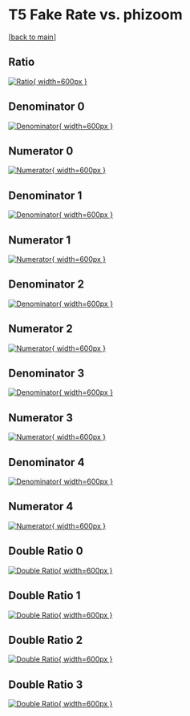 # T5 Fake Rate vs. phizoom

[[back to main](./)]



## Ratio

[![Ratio](../mtv/var/T5_fakerate_phizoom.png){ width=600px }](../mtv/var/T5_fakerate_phizoom.pdf)

## Denominator 0

[![Denominator](../mtv/den/T5_fakerate_phizoom_den0.png){ width=600px }](../mtv/den/T5_fakerate_phizoom_den0.pdf)

## Numerator 0

[![Numerator](../mtv/num/T5_fakerate_phizoom_num0.png){ width=600px }](../mtv/num/T5_fakerate_phizoom_num0.pdf)

## Denominator 1

[![Denominator](../mtv/den/T5_fakerate_phizoom_den1.png){ width=600px }](../mtv/den/T5_fakerate_phizoom_den1.pdf)

## Numerator 1

[![Numerator](../mtv/num/T5_fakerate_phizoom_num1.png){ width=600px }](../mtv/num/T5_fakerate_phizoom_num1.pdf)

## Denominator 2

[![Denominator](../mtv/den/T5_fakerate_phizoom_den2.png){ width=600px }](../mtv/den/T5_fakerate_phizoom_den2.pdf)

## Numerator 2

[![Numerator](../mtv/num/T5_fakerate_phizoom_num2.png){ width=600px }](../mtv/num/T5_fakerate_phizoom_num2.pdf)

## Denominator 3

[![Denominator](../mtv/den/T5_fakerate_phizoom_den3.png){ width=600px }](../mtv/den/T5_fakerate_phizoom_den3.pdf)

## Numerator 3

[![Numerator](../mtv/num/T5_fakerate_phizoom_num3.png){ width=600px }](../mtv/num/T5_fakerate_phizoom_num3.pdf)

## Denominator 4

[![Denominator](../mtv/den/T5_fakerate_phizoom_den4.png){ width=600px }](../mtv/den/T5_fakerate_phizoom_den4.pdf)

## Numerator 4

[![Numerator](../mtv/num/T5_fakerate_phizoom_num4.png){ width=600px }](../mtv/num/T5_fakerate_phizoom_num4.pdf)

## Double Ratio 0

[![Double Ratio](../mtv/ratio/T5_fakerate_phizoom_ratio0.png){ width=600px }](../mtv/ratio/T5_fakerate_phizoom_ratio0.pdf)

## Double Ratio 1

[![Double Ratio](../mtv/ratio/T5_fakerate_phizoom_ratio1.png){ width=600px }](../mtv/ratio/T5_fakerate_phizoom_ratio1.pdf)

## Double Ratio 2

[![Double Ratio](../mtv/ratio/T5_fakerate_phizoom_ratio2.png){ width=600px }](../mtv/ratio/T5_fakerate_phizoom_ratio2.pdf)

## Double Ratio 3

[![Double Ratio](../mtv/ratio/T5_fakerate_phizoom_ratio3.png){ width=600px }](../mtv/ratio/T5_fakerate_phizoom_ratio3.pdf)

